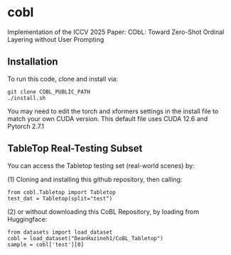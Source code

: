 # cobl
Implementation of the ICCV 2025 Paper: CObL: Toward Zero-Shot Ordinal Layering without User Prompting

## Installation
To run this code, clone and install via:
```
git clone COBL_PUBLIC_PATH
./install.sh
```
You may need to edit the torch and xformers settings in the install file to match your own CUDA version. This default file uses CUDA 12.6 and Pytorch 2.7.1


## TableTop Real-Testing Subset
You can access the Tabletop testing set (real-world scenes) by:

(1) Cloning and installing this github repository, then calling:
```
from cobl.Tabletop import Tabletop
test_dat = Tabletop(split="test")
```
(2) or without downloading this CoBL Repository, by loading from Huggingface:
```
from datasets import load_dataset
cobl = load_dataset("DeanHazineh1/CoBL_Tabletop")
sample = cobl['test'][0]
```

